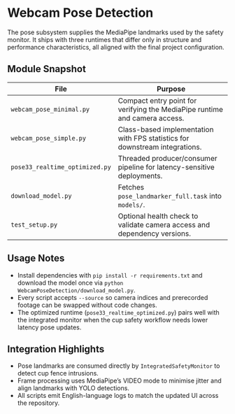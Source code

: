 # Webcam Pose Detection

The pose subsystem supplies the MediaPipe landmarks used by the safety monitor. It ships with three runtimes that differ only in structure and performance characteristics, all aligned with the final project configuration.

## Module Snapshot

| File | Purpose |
| --- | --- |
| `webcam_pose_minimal.py` | Compact entry point for verifying the MediaPipe runtime and camera access. |
| `webcam_pose_simple.py` | Class-based implementation with FPS statistics for downstream integrations. |
| `pose33_realtime_optimized.py` | Threaded producer/consumer pipeline for latency-sensitive deployments. |
| `download_model.py` | Fetches `pose_landmarker_full.task` into `models/`. |
| `test_setup.py` | Optional health check to validate camera access and dependency versions. |

## Usage Notes

- Install dependencies with `pip install -r requirements.txt` and download the model once via `python WebcamPoseDetection/download_model.py`.
- Every script accepts `--source` so camera indices and prerecorded footage can be swapped without code changes.
- The optimized runtime (`pose33_realtime_optimized.py`) pairs well with the integrated monitor when the cup safety workflow needs lower latency pose updates.

## Integration Highlights

- Pose landmarks are consumed directly by `IntegratedSafetyMonitor` to detect cup fence intrusions.
- Frame processing uses MediaPipe’s VIDEO mode to minimise jitter and align landmarks with YOLO detections.
- All scripts emit English-language logs to match the updated UI across the repository.
